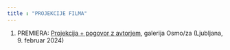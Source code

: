 ```yaml
---
title : "PROJEKCIJE FILMA"
---
```


1. PREMIERA: <a href="https://www.osmoza.si/index.php/dogodek/nejc-trampuz-zakoreninjeno-v-kodi">Projekcija + pogovor z avtorjem,</a> galerija Osmo/za (Ljubljana, 9. februar 2024)

